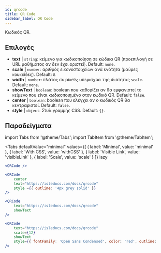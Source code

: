 ```yaml
---
id: qrcode
title: QR Code
sidebar_label: QR Code
---
```


Κωδικός QR.

## Επιλογές

* __text__ | `string`: κείμενο για κωδικοποίηση σε κώδικα QR (προεπιλογή σε URL μαθήματος αν δεν έχει οριστεί). Default: `none`.
* __scale__ | `number`: αριθμός εικονοστοιχείων ανά ενότητα (μαύρες κουκκίδες). Default: `8`.
* __width__ | `number`: πλάτος σε pixels; υπερισχύει της ιδιότητας `scale`. Default: `none`.
* __showText__ | `boolean`: boolean που καθορίζει αν θα εμφανιστεί το κείμενο που είναι κωδικοποιημένο στον κωδικό QR. Default: `false`.
* __center__ | `boolean`: boolean που ελέγχει αν ο κωδικός QR θα κεντραριστεί. Default: `false`.
* __style__ | `object`: Στυλ γραμμής CSS. Default: `{}`.


## Παραδείγματα

import Tabs from '@theme/Tabs';
import TabItem from '@theme/TabItem';

<Tabs
    defaultValue="minimal"
    values={[
        { label: 'Minimal', value: 'minimal' },
        { label: 'With CSS', value: 'withCSS' },
        { label: 'Visible Link', value: 'visibleLink' },
        { label: 'Scale', value: 'scale' }
    ]}
    lazy
>

<TabItem value="minimal">

```jsx live
<QRCode />
```

</TabItem>

<TabItem value="withCSS">

```jsx live
<QRCode 
    center 
    text="https://isledocs.com/docs/qrcode" 
    style ={{ outline: '4px grey solid' }}
/>
```

</TabItem>

<TabItem value="visibleLink">

```jsx live
<QRCode 
    text="https://isledocs.com/docs/qrcode"
    showText
/>
```

</TabItem>

<TabItem value="scale">

```jsx live
<QRCode 
    text="https://isledocs.com/docs/qrcode"
    scale={12}
    showText
    style={{ fontFamily: 'Open Sans Condensed', color: 'red', outline: '4px black solid' }}
/>
```

</TabItem>

</Tabs>
